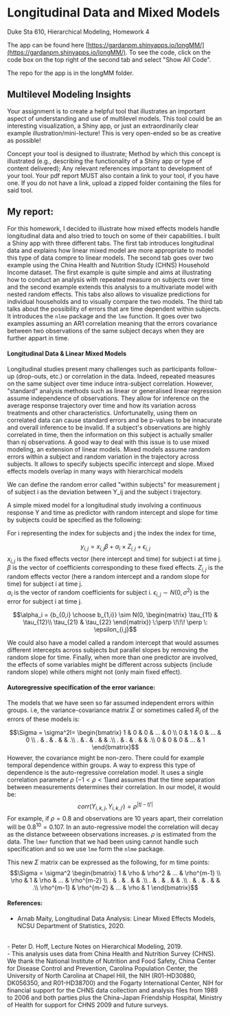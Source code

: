 # Longitudinal Data and Mixed Models

Duke Sta 610, Hierarchical Modeling, Homework 4

The app can be found here [https://gardanpm.shinyapps.io/longMM/](https://gardanpm.shinyapps.io/longMM/).
To see the code, click on the code box on the top right of the second tab and select "Show All Code".

The repo for the app is in the longMM folder.

## Multilevel Modeling Insights

Your assignment is to create a helpful tool that illustrates an important aspect of understanding and use of multilevel models. This tool could be an interesting visualization, a Shiny app, or just an extraordinarily clear example illustration/mini-lecture! This is very open-ended so be as creative as possible!


Concept your tool is designed to illustrate;
Method by which this concept is illustrated (e.g., describing the functionality of a Shiny app or type of content delivered);
Any relevant references important to development of your tool.
Your pdf report MUST also contain a link to your tool, if you have one. If you do not have a link, upload a zipped folder containing the files for said tool.


## My report:

For this homework, I decided to illustrate how mixed effects models handle longitudinal data and also tried to touch on some of their capabilities. I built a Shiny app with three different tabs. The first tab introduces longitudinal data and explains how linear mixed model are more appropriate to model this type of data compre to linear models. The second tab goes over two example using the China Health and Nutrition Study (CHNS) Household Income dataset. The first example is quite simple and aims at illustrating how to conduct an analysis with repeated measure on subjects over time and the second example extends this analysis to a multivariate model with nested random effects. This tabs also allows to visualize predictions for individual households and to visually compare the two models. The third tab talks about the possibility of errors that are time dependent within subjects. It introduces the `nlme` package and the `lme` function. It goes over two examples assuming an AR1 correlation meaning that the errors covariance between two observations of the same subject decays when they are further appart in time. 

#### Longitudinal Data & Linear Mixed Models

Longitudinal studies present many challenges such as participants follow-up (drop-outs, etc.) or correlation in the data. Indeed, repeated measures on the same subject over time induce intra-subject correlation. However, "standard" analysis methods such as linear or generalised linear regression assume independence of observations. They allow for inference on the average response trajectory over time and how its variation across treatments and other characteristics. Unfortunatelly, using them on correlated data can cause standard errors and be p-values to be innacurate and overall inference to be invalid. If a subject's observations are highly correlated in time, then the information on this subject is actually smaller than nj observations. A good way to deal with this issue is to use mixed modeling, an extension of linear models. Mixed models assume random errors within a subject and random variation in the trajectory across subjects. It allows to specify subjects specific intercept and slope. Mixed effects models overlap in many ways with hierarchical models

We can define the random error called "within subjects" for measurement j of subject i as the deviation between Y_ij and the subject i trajectory.

A simple mixed model for a longitudinal study involving a continuous response Y and time as predictor with random intercept and slope for time by subjects could be specified as the following:

For i representing the index for subjects and j the index the index for time,

$$y_{i,j} = x_{i, j}\beta + \alpha_i \times Z_{i,j} +\epsilon_{i,j}$$
$x_{i, j}$ is the fixed effects vector (here intercept and time) for subject i at time j. $\beta$ is the vector of coefficients corresponding to these fixed effects.
$Z_{i,j}$ is the random effects vector (here a random intercept and a random slope for time) for subject i at time j.  
$\alpha_i$ is the vector of random coefficients for subject i. 
$\epsilon_{i,j} \sim N(0, \sigma^2)$ is the error for subject i at time j.

$$\alpha_i = {b_{0,i} \choose b_{1,i}} \sim N(0,
\begin{matrix}
  \tau_{11} & \tau_{12}\\
  \tau_{21} & \tau_{22} \end{matrix}) \:\perp \!\!\! \perp \: \epsilon_{i,j}$$


We could also have a model called a random intercept that would assumes different intercepts across subjects but parallel slopes by removing the random slope for time. Finally, when more than one predictor are involved, the effects of some variables might be different across subjects (include random slope) while others might not (only main fixed effect).

#### Autoregressive specification of the error variance: 

The models that we have seen so far assumed independent errors within groups. i.e, the variance-covariance matrix $\Sigma$ or sometimes called $R_i$ of the errors of these models is:

$$\Sigma = \sigma^2I=
\begin{bmatrix}
  1 & 0 & 0 & ... & 0 \\
  0 & 1 & 0 & ... & 0 \\
  . & . & . &     & .\\
  . & . & . &     & .\\
  . & . & . &     & .\\
  0 & 0 & 0 & ... & 1
\end{bmatrix}$$
However, the covariance might be non-zero. There could for example temporal dependence within groups. A way to express this type of dependence is the auto-regressive
correlation model. It uses a single correlation parameter $\rho$ ($-1 < \rho < 1$)and assumes that the
time separation between measurements determines their correlation. In our model, it would be:
$$corr(Y_{i,k,j}, Y_{i,k,j'}) = ρ^{|tj−tj'|}$$
For example, if $\rho = 0.8$ and observations are 10 years
apart, their correlation will be $0.8^{10} = 0.107$. In an auto-regressive model the
correlation will decay as the distance betweeen observations increases. $\rho$ is estimated from the data. The `lmer` function that we had been using cannot handle such specification and so we use `lme` form the `nlme` package.

This new $\Sigma$ matrix can be expressed as the following, for m time points:
$$\Sigma = \sigma^2
\begin{bmatrix}
  1 & \rho & \rho^2 & ... & \rho^{m-1} \\
  \rho & 1 & \rho & ... & \rho^{m-2} \\
  . & . & . &     & .\\
  . & . & . &     & .\\
  . & . & . &     & .\\
  \rho^{m-1} & \rho^{m-2} & ... & \rho & 1
\end{bmatrix}$$


#### References: 

- Arnab Maity, Longitudinal Data Analysis: Linear Mixed Effects
Models, NCSU Department of Statistics, 2020.
<br>
- Peter D. Hoff, Lecture Notes on Hierarchical Modeling, 2019.
<br>
- This analysis uses data from China Health and Nutrition Survey (CHNS). We thank the National Institute of Nutrition and Food Safety, China Center for Disease Control and Prevention, Carolina Population Center, the University of North Carolina at Chapel Hill, the NIH (R01-HD30880, DK056350, and R01-HD38700) and the Fogarty International Center, NIH for financial support for the CHNS data collection and analysis files from 1989 to 2006 and both parties plus the China-Japan Friendship Hospital, Ministry of Health for support for CHNS 2009 and future surveys.
